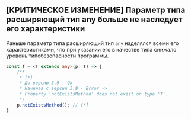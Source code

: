 ## \[КРИТИЧЕСКОЕ ИЗМЕНЕНИЕ\] Параметр типа расширяющий тип any больше не наследует его характеристики

Раньше параметр типа расширяющий тип `any` наделялся всеми его характеристиками, что при указании его в качестве типа снижало уровень типобезопасности программы.

`````ts
const f = <T extends any>(p: T) => {
    /**
     * [*]
     * До версии 3.9 - Ok
     * Начиная с версии 3.9 - Error ->
     * Property 'notExistsMethod' does not exist on type 'T'.
     */
    p.notExistsMethod(); // [*]
}
`````
